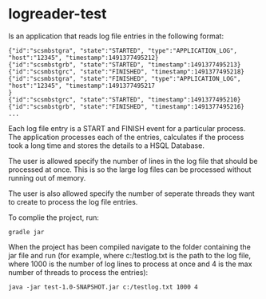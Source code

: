 # logreader-test

Is an application that reads log file entries in the following format:
```
{"id":"scsmbstgra", "state":"STARTED", "type":"APPLICATION_LOG", "host":"12345", "timestamp":1491377495212}
{"id":"scsmbstgrb", "state":"STARTED", "timestamp":1491377495213}
{"id":"scsmbstgrc", "state":"FINISHED", "timestamp":1491377495218}
{"id":"scsmbstgra", "state":"FINISHED", "type":"APPLICATION_LOG", "host":"12345", "timestamp":1491377495217
}
{"id":"scsmbstgrc", "state":"STARTED", "timestamp":1491377495210}
{"id":"scsmbstgrb", "state":"FINISHED", "timestamp":1491377495216}
...
```

Each log file entry is a START and FINISH event for a particular process.
The application processes each of the entries, calculates if the process took a long time and stores the details to a HSQL Database.

The user is allowed specify the number of lines in the log file that should be processed at once. This is so the large log files can be processed without running out of memory.

The user is also allowed specify the number of seperate threads they want to create to process the log file entries.

To complie the project, run:

```
gradle jar
```
When the project has been compiled navigate to the folder containing the jar file and run (for example, where c:/testlog.txt is the path to the log file, where 1000 is the number of log lines to process at once and 4 is the max number of threads to process the entries):

```
java -jar test-1.0-SNAPSHOT.jar c:/testlog.txt 1000 4
```
